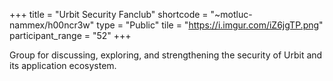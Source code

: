 +++
title = "Urbit Security Fanclub"
shortcode = "~motluc-nammex/h00ncr3w"
type = "Public"
tile = "https://i.imgur.com/iZ6jgTP.png"
participant_range = "52"
+++

Group for discussing, exploring, and strengthening the security of Urbit and its application ecosystem.
